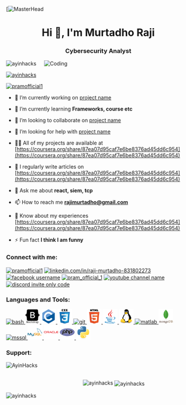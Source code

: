 [![MasterHead](https://t3.ftcdn.net/jpg/04/88/48/56/360_F_488485646_7bfW72NbHeh5ReGWxloiP1OIcz1WkIY2.jpg)


<h1 align="center">Hi 👋, I'm Murtadho Raji</h1>
<h3 align="center">Cybersecurity Analyst</h3>

<img align="right" alt="Coding" width="400" src="https://www.dnif.it/hs-fs/hubfs/Timeline%20Analysis.gif?width=602&height=339&name=Timeline%20Analysis.gif">


<p align="left"> <img src="https://komarev.com/ghpvc/?username=ayinhacks&label=Profile%20views&color=0e75b6&style=flat" alt="ayinhacks" /> </p>

<p align="left"> <a href="https://github.com/ryo-ma/github-profile-trophy"><img src="https://github-profile-trophy.vercel.app/?username=ayinhacks" alt="ayinhacks" /></a> </p>

<p align="left"> <a href="https://twitter.com/pramofficial1" target="blank"><img src="https://img.shields.io/twitter/follow/pramofficial1?logo=twitter&style=for-the-badge" alt="pramofficial1" /></a> </p>

- 🔭 I’m currently working on [project name](https://coursera.org/share/87ea07d95caf7e6be8376ad45dd6c954)

- 🌱 I’m currently learning **Frameworks, course etc**

- 👯 I’m looking to collaborate on [project name](https://coursera.org/share/87ea07d95caf7e6be8376ad45dd6c954)

- 🤝 I’m looking for help with [project name](https://coursera.org/share/87ea07d95caf7e6be8376ad45dd6c954)

- 👨‍💻 All of my projects are available at [https://coursera.org/share/87ea07d95caf7e6be8376ad45dd6c954](https://coursera.org/share/87ea07d95caf7e6be8376ad45dd6c954)

- 📝 I regularly write articles on [https://coursera.org/share/87ea07d95caf7e6be8376ad45dd6c954](https://coursera.org/share/87ea07d95caf7e6be8376ad45dd6c954)

- 💬 Ask me about **react, siem, tcp**

- 📫 How to reach me **rajimurtadho@gmail.com**

- 📄 Know about my experiences [https://coursera.org/share/87ea07d95caf7e6be8376ad45dd6c954](https://coursera.org/share/87ea07d95caf7e6be8376ad45dd6c954)

- ⚡ Fun fact **I think I am funny**

<h3 align="left">Connect with me:</h3>
<p align="left">
<a href="https://twitter.com/pramofficial1" target="blank"><img align="center" src="https://raw.githubusercontent.com/rahuldkjain/github-profile-readme-generator/master/src/images/icons/Social/twitter.svg" alt="pramofficial1" height="30" width="40" /></a>
<a href="https://linkedin.com/in/linkedin.com/in/raji-murtadho-831802273" target="blank"><img align="center" src="https://raw.githubusercontent.com/rahuldkjain/github-profile-readme-generator/master/src/images/icons/Social/linked-in-alt.svg" alt="linkedin.com/in/raji-murtadho-831802273" height="30" width="40" /></a>
<a href="https://fb.com/facebook username" target="blank"><img align="center" src="https://raw.githubusercontent.com/rahuldkjain/github-profile-readme-generator/master/src/images/icons/Social/facebook.svg" alt="facebook username" height="30" width="40" /></a>
<a href="https://instagram.com/pram_official_1" target="blank"><img align="center" src="https://raw.githubusercontent.com/rahuldkjain/github-profile-readme-generator/master/src/images/icons/Social/instagram.svg" alt="pram_official_1" height="30" width="40" /></a>
<a href="https://www.youtube.com/c/youtube channel name" target="blank"><img align="center" src="https://raw.githubusercontent.com/rahuldkjain/github-profile-readme-generator/master/src/images/icons/Social/youtube.svg" alt="youtube channel name" height="30" width="40" /></a>
<a href="https://discord.gg/discord invite only code" target="blank"><img align="center" src="https://raw.githubusercontent.com/rahuldkjain/github-profile-readme-generator/master/src/images/icons/Social/discord.svg" alt="discord invite only code" height="30" width="40" /></a>
</p>

<h3 align="left">Languages and Tools:</h3>
<p align="left"> <a href="https://www.gnu.org/software/bash/" target="_blank" rel="noreferrer"> <img src="https://www.vectorlogo.zone/logos/gnu_bash/gnu_bash-icon.svg" alt="bash" width="40" height="40"/> </a> <a href="https://getbootstrap.com" target="_blank" rel="noreferrer"> <img src="https://raw.githubusercontent.com/devicons/devicon/master/icons/bootstrap/bootstrap-plain-wordmark.svg" alt="bootstrap" width="40" height="40"/> </a> <a href="https://www.cprogramming.com/" target="_blank" rel="noreferrer"> <img src="https://raw.githubusercontent.com/devicons/devicon/master/icons/c/c-original.svg" alt="c" width="40" height="40"/> </a> <a href="https://www.w3schools.com/css/" target="_blank" rel="noreferrer"> <img src="https://raw.githubusercontent.com/devicons/devicon/master/icons/css3/css3-original-wordmark.svg" alt="css3" width="40" height="40"/> </a> <a href="https://git-scm.com/" target="_blank" rel="noreferrer"> <img src="https://www.vectorlogo.zone/logos/git-scm/git-scm-icon.svg" alt="git" width="40" height="40"/> </a> <a href="https://www.w3.org/html/" target="_blank" rel="noreferrer"> <img src="https://raw.githubusercontent.com/devicons/devicon/master/icons/html5/html5-original-wordmark.svg" alt="html5" width="40" height="40"/> </a> <a href="https://www.java.com" target="_blank" rel="noreferrer"> <img src="https://raw.githubusercontent.com/devicons/devicon/master/icons/java/java-original.svg" alt="java" width="40" height="40"/> </a> <a href="https://www.linux.org/" target="_blank" rel="noreferrer"> <img src="https://raw.githubusercontent.com/devicons/devicon/master/icons/linux/linux-original.svg" alt="linux" width="40" height="40"/> </a> <a href="https://www.mathworks.com/" target="_blank" rel="noreferrer"> <img src="https://upload.wikimedia.org/wikipedia/commons/2/21/Matlab_Logo.png" alt="matlab" width="40" height="40"/> </a> <a href="https://www.mongodb.com/" target="_blank" rel="noreferrer"> <img src="https://raw.githubusercontent.com/devicons/devicon/master/icons/mongodb/mongodb-original-wordmark.svg" alt="mongodb" width="40" height="40"/> </a> <a href="https://www.microsoft.com/en-us/sql-server" target="_blank" rel="noreferrer"> <img src="https://www.svgrepo.com/show/303229/microsoft-sql-server-logo.svg" alt="mssql" width="40" height="40"/> </a> <a href="https://www.mysql.com/" target="_blank" rel="noreferrer"> <img src="https://raw.githubusercontent.com/devicons/devicon/master/icons/mysql/mysql-original-wordmark.svg" alt="mysql" width="40" height="40"/> </a> <a href="https://www.oracle.com/" target="_blank" rel="noreferrer"> <img src="https://raw.githubusercontent.com/devicons/devicon/master/icons/oracle/oracle-original.svg" alt="oracle" width="40" height="40"/> </a> <a href="https://www.php.net" target="_blank" rel="noreferrer"> <img src="https://raw.githubusercontent.com/devicons/devicon/master/icons/php/php-original.svg" alt="php" width="40" height="40"/> </a> <a href="https://www.python.org" target="_blank" rel="noreferrer"> <img src="https://raw.githubusercontent.com/devicons/devicon/master/icons/python/python-original.svg" alt="python" width="40" height="40"/> </a> </p>

<h3 align="left">Support:</h3>
<p><a href="https://www.buymeacoffee.com/AyinHacks"> <img align="left" src="https://cdn.buymeacoffee.com/buttons/v2/default-yellow.png" height="50" width="210" alt="AyinHacks" /></a></p><br><br>

<p><img align="left" src="https://github-readme-stats.vercel.app/api/top-langs?username=ayinhacks&show_icons=true&locale=en&layout=compact" alt="ayinhacks" /></p>

<p>&nbsp;<img align="center" src="https://github-readme-stats.vercel.app/api?username=ayinhacks&show_icons=true&locale=en" alt="ayinhacks" /></p>

<p><img align="center" src="https://github-readme-streak-stats.herokuapp.com/?user=ayinhacks&" alt="ayinhacks" /></p>
